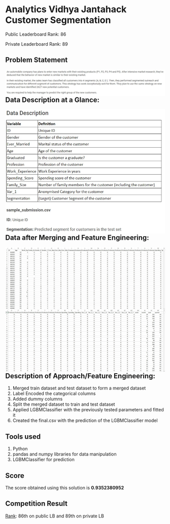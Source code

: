 # Analytics Vidhya Jantahack Customer Segmentation

Public Leaderboard Rank: 86
 
Private Leaderboard Rank: 89

## Problem Statement
<img src="assets/Problem_statement.jpg"
     alt="Markdown Monster icon"
     style="float: left; margin-right: 10px;" />

## Data Description at a Glance:
<img src="assets/Data_description.jpg"
     alt="Markdown Monster icon"
     style="float: left; margin-right: 10px;" />

## Data after Merging and Feature Engineering:
<img src="assets/Data1.jpg"
     alt="Markdown Monster icon"
     style="float: left; margin-right: 10px;" />
<img src="assets/Data2.jpg"
     alt="Markdown Monster icon"
     style="float: left; margin-right: 10px;" />

## Description of Approach/Feature Engineering:
1. Merged train dataset and test dataset to form a merged dataset
2. Label Encoded the categorical columns
3. Added dummy columns
4. Split the merged dataset to train and test dataset
5. Applied LGBMClassifier with the previously tested parameters and fitted it
6. Created the final.csv with the prediction of the LGBMClassifier model

## Tools used
1. Python
2. pandas and numpy libraries for data manipulation
3. LGBMClassifier for prediction

## Score
The score obtained using this solution is **0.9352380952**

## Competition Result
[Rank](https://datahack.analyticsvidhya.com/contest/janatahack-healthcare-analytics/#LeaderBoard): 86th on public LB and 89th on private LB
